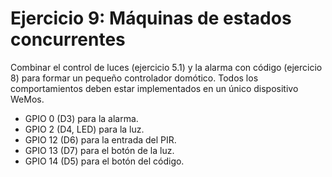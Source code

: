 # Ejercicio 9: Máquinas de estados concurrentes

Combinar el control de luces (ejercicio 5.1) y la alarma con código (ejercicio 8) para formar un pequeño controlador domótico. Todos los comportamientos deben estar implementados en un único dispositivo WeMos.

- GPIO 0 (D3) para la alarma.
- GPIO 2 (D4, LED) para la luz.
- GPIO 12 (D6) para la entrada del PIR.
- GPIO 13 (D7) para el botón de la luz.
- GPIO 14 (D5) para el botón del código.
